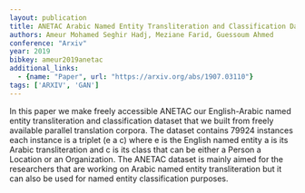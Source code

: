 ```yaml
---
layout: publication
title: ANETAC Arabic Named Entity Transliteration and Classification Dataset
authors: Ameur Mohamed Seghir Hadj, Meziane Farid, Guessoum Ahmed
conference: "Arxiv"
year: 2019
bibkey: ameur2019anetac
additional_links:
  - {name: "Paper", url: "https://arxiv.org/abs/1907.03110"}
tags: ['ARXIV', 'GAN']
---
```

In this paper we make freely accessible ANETAC our English-Arabic named entity transliteration and classification dataset that we built from freely available parallel translation corpora. The dataset contains 79924 instances each instance is a triplet (e a c) where e is the English named entity a is its Arabic transliteration and c is its class that can be either a Person a Location or an Organization. The ANETAC dataset is mainly aimed for the researchers that are working on Arabic named entity transliteration but it can also be used for named entity classification purposes.
